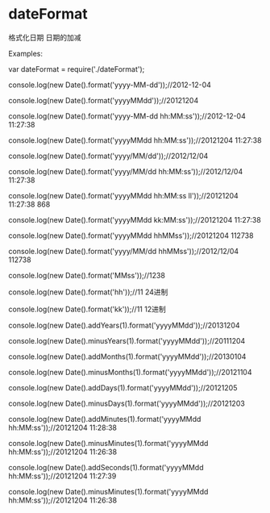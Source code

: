 dateFormat
==========

格式化日期 日期的加减

Examples:

var dateFormat = require('./dateFormat');

console.log(new Date().format('yyyy-MM-dd'));//2012-12-04

console.log(new Date().format('yyyyMMdd'));//20121204

console.log(new Date().format('yyyy-MM-dd hh:MM:ss'));//2012-12-04 11:27:38

console.log(new Date().format('yyyyMMdd hh:MM:ss'));//20121204 11:27:38

console.log(new Date().format('yyyy/MM/dd'));//2012/12/04

console.log(new Date().format('yyyy/MM/dd hh:MM:ss'));//2012/12/04 11:27:38

console.log(new Date().format('yyyyMMdd hh:MM:ss ll'));//20121204 11:27:38 868

console.log(new Date().format('yyyyMMdd kk:MM:ss'));//20121204 11:27:38

console.log(new Date().format('yyyyMMdd hhMMss'));//20121204 112738

console.log(new Date().format('yyyy/MM/dd hhMMss'));//2012/12/04 112738

console.log(new Date().format('MMss'));//1238

console.log(new Date().format('hh'));//11 24进制

console.log(new Date().format('kk'));//11  12进制

console.log(new Date().addYears(1).format('yyyyMMdd'));//20131204

console.log(new Date().minusYears(1).format('yyyyMMdd'));//20111204

console.log(new Date().addMonths(1).format('yyyyMMdd'));//20130104

console.log(new Date().minusMonths(1).format('yyyyMMdd'));//20121104

console.log(new Date().addDays(1).format('yyyyMMdd'));//20121205

console.log(new Date().minusDays(1).format('yyyyMMdd'));//20121203

console.log(new Date().addMinutes(1).format('yyyyMMdd hh:MM:ss'));//20121204 11:28:38

console.log(new Date().minusMinutes(1).format('yyyyMMdd hh:MM:ss'));//20121204 11:26:38

console.log(new Date().addSeconds(1).format('yyyyMMdd hh:MM:ss'));//20121204 11:27:39

console.log(new Date().minusMinutes(1).format('yyyyMMdd hh:MM:ss'));//20121204 11:26:38